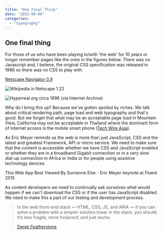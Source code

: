 ```yaml
---
title: "One Final Thing"
date: "2015-09-09"
categories:
  - "typography"
---
```


## One final thing

For those of us who have been playing in/with 'the web' for 10 years or longer remember pages like the ones in the figures below. There was no Javascript and, I believe, the original CSS specification was released in 1996 so there was no CSS to play with.

[Netscape Navigator 0.9](https://res.cloudinary.com/dfh6ihzvj/image/upload/c_scale,w_500/f_auto,q_auto/Mosaic_Netscape_0)

![Wikipedia in Netscape 1.22](https://res.cloudinary.com/dfh6ihzvj/image/upload/c_scale,w_500/f_auto,q_auto/Navigator_1-22)

![Hyperreal.org circa 1996 (via Internet Archive)](https://res.cloudinary.com/dfh6ihzvj/image/upload/c_scale,w_500/f_auto,q_auto/hyperreal-org-1996-archive)

Why do I bring this up? Because we've gotten spoiled by riches. We talk about critical rendering path, page load and web typography and that's good. But we forget that what may be an acceptable page load in Mountain View, California may not be acceptable in Thailand where the dominant form of Internet access is the mobile smart phone ([Tech Wire Asia](http://www.techwireasia.com/1152/mobile-internet-users-up-40pc-in-thailand-iphone-dominant/)).

As Eric Meyer reminds us the web is more than just JavaScript, CSS and the latest and greatest Framework, API or micro service. We need to make sure that the content is accessible whether we have CSS and JavaScript enabled or whether they are in a broadband Gigabit connection or in a very slow dial-up connection in Africa or India or for people using assistive technology devices.

This Web App Best Viewed By Someone Else - Eric Meyer keynote at Fluent 2015

As content developers we need to continually ask ourselves what would happen if we can't download the CSS or if the user has JavaScript disabled. We need to make this a part of our testing and development process.

> In the web front-end stack — HTML, CSS, JS, and ARIA — if you can solve a problem with a simpler solution lower in the stack, you should. It’s less fragile, more foolproof, and just works.
>
> [Derek Featherstone](http://simplyaccessible.com/article/author/feather/)
